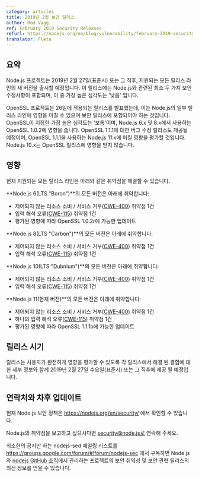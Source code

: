 ```yaml
---
category: articles
title: 2019년 2월 보안 릴리스
author: Rod Vagg
ref: February 2019 Security Releases
refurl: https://nodejs.org/en/blog/vulnerability/february-2019-security-releases
translator: Fleta
---
```


<!--
## Summary

The Node.js project will release new versions of all supported release lines on, or shortly after, Wednesday, February 27th, 2019 UTC. These releases will incorporate at least two security fixes specific to Node.js, the highest severity of which is 'low'.

The OpenSSL project has announced [releases](https://mta.openssl.org/pipermail/openssl-announce/2019-February/000145.html) for the 26th which may impact some release lines of Node.js and require inclusion in our security releases. The highest severity indicated by OpenSSL is ['moderate'](https://www.openssl.org/policies/secpolicy.html#moderate) and impacts OpenSSL 1.0.2 which is used by Node.js 6.x and 8.x. A bug-fix release for OpenSSL 1.1.1 will also be made available and we will assess the impact, if any, on Node.js 11.x which uses this version. Node.js 10.x will not be impacted by the OpenSSL releases.
-->

## 요약 

Node.js 프로젝트는 2019년 2월 27일(표준시) 또는 그 직후, 지원되는 모든 릴리스 라인의 새 버전을 출시할 예정입니다. 이 릴리스에는 Node.js와 관련된 최소 두 가지 보안 수정사항이 포함되며, 이 중 가장 높은 심각도는 '낮음' 입니다. 

OpenSSL 프로젝트는 26일에 적용되는 릴리스를 발표했는데, 이는 Node.js의 일부 릴리스 라인에 영향을 미칠 수 있으며 보안 릴리스에 포함되어야 하는 것입니다. OpenSSL이 지정한 가장 높은 심각도는 '보통'이며, Node.js 6.x 및 8.x에서 사용하는 OpenSSL 1.0.2에 영향을 줍니다. OpenSSL 1.1.1에 대한 버그 수정 릴리스도 제공될 예정이며, OpenSSL 1.1.1을 사용하는 Node.js 11.x에 미칠 영향을 평가할 것입니다. Node.js 10.x는 OpenSSL 릴리스에 영향을 받지 않습니다.

<!--
## Impact

Releases for all actively supported release lines will be made available to fix the following vulnerabilities.

All versions of **Node.js 6 (LTS "Boron")** are vulnerable to:
  * 1 Uncontrolled Resource Consumption / Denial of Service ([CWE-400](https://cwe.mitre.org/data/definitions/400.html)) vulnerability
  * 1 Misinterpretation of Input ([CWE-115](https://cwe.mitre.org/data/definitions/115.html)) vulnerability
  * Possible update to OpenSSL 1.0.2r depending on assessed impact

All versions of **Node.js 8 (LTS "Carbon")** are vulnerable to:
  * 1 Uncontrolled Resource Consumption / Denial of Service ([CWE-400](https://cwe.mitre.org/data/definitions/400.html)) vulnerability
  * 1 Misinterpretation of Input ([CWE-115](https://cwe.mitre.org/data/definitions/115.html)) vulnerability
  * Possible update to OpenSSL 1.0.2r depending on assessed impact

All versions of **Node.js 10 (LTS "Dubnium")** are vulnerable to:
  * 1 Uncontrolled Resource Consumption / Denial of Service ([CWE-400](https://cwe.mitre.org/data/definitions/400.html)) vulnerability
  * 1 Misinterpretation of Input ([CWE-115](https://cwe.mitre.org/data/definitions/115.html)) vulnerability

All versions of **Node.js 11 (Current)** are vulnerable to:
  * 1 Uncontrolled Resource Consumption / Denial of Service ([CWE-400](https://cwe.mitre.org/data/definitions/400.html)) vulnerability
  * 1 Misinterpretation of Input ([CWE-115](https://cwe.mitre.org/data/definitions/115.html)) vulnerability
  * Possible update to OpenSSL 1.1.1b depending on assessed impact
-->

## 영향

현재 지원되는 모든 릴리스 라인은 아래와 같은 취약점을 해결할 수 있습니다.

**Node.js 6(LTS "Boron")**의 모든 버전은 아래에 취약합니다:
  * 제어되지 않는 리소스 소비 / 서비스 거부([CWE-400](https://cwe.mitre.org/data/definitions/400.html)) 취약점 1건
  * 입력 해석 오류([CWE-115](https://cwe.mitre.org/data/definitions/115.html)) 취약점 1건
  * 평가된 영향에 따라 OpenSSL 1.0.2r에 가능한 업데이트

**Node.js 8(LTS "Carbon")**의 모든 버전은 아래에 취약합니다:
  * 제어되지 않는 리소스 소비 / 서비스 거부([CWE-400](https://cwe.mitre.org/data/definitions/400.html)) 취약점 1건
  * 입력 해석 오류([CWE-115](https://cwe.mitre.org/data/definitions/115.html)) 취약점 1건

**Node.js 10(LTS "Dubnium")**의 모든 버전은 아래에 취약합니다:
  * 제어되지 않는 리소스 소비 / 서비스 거부([CWE-400](https://cwe.mitre.org/data/definitions/400.html)) 취약점 1건
  * 입력 해석 오류([CWE-115](https://cwe.mitre.org/data/definitions/115.html)) 취약점 1건

**Node.js 11(현재 버전)**의 모든 버전은 아래에 취약합니다:
  * 제어되지 않는 리소스 소비 / 서비스 거부([CWE-400](https://cwe.mitre.org/data/definitions/400.html)) 취약점 1건
  * 하나의 입력 해석 오류([CWE-115](https://cwe.mitre.org/data/definitions/115.html)) 취약점 1건
  * 평가된 영향에 따라 OpenSSL 1.1.1b에 가능한 업데이트

<!--
## Release timing

Releases will be available at, or shortly after, Wednesday, February 27th, 2019 UTC, along with disclosure of the details for the flaws addressed in each release in order to allow for complete impact assessment by users.
-->

## 릴리스 시기

릴리스는 사용자가 완전하게 영향을 평가할 수 있도록 각 릴리스에서 해결 된 결함에 대한 세부 정보와 함께 2019년 2월 27일 수요일(표준시) 또는 그 직후에 제공 될 예정입니다.

<!--
## Contact and future updates

The current Node.js security policy can be found at https://nodejs.org/en/security/.

Please contact security@nodejs.org if you wish to report a vulnerability in Node.js.

Subscribe to the low-volume announcement-only nodejs-sec mailing list at https://groups.google.com/forum/#!forum/nodejs-sec to stay up to date on security vulnerabilities and security-related releases of Node.js and the projects maintained in the [nodejs GitHub organization](https://github.com/nodejs/).
-->

## 연락처와 차후 업데이트

현재 Node.js 보안 정책은 https://nodejs.org/en/security/ 에서 확인할 수 있습니다.

Node.js의 취약점을 보고하고 싶으시다면 security@node.js로 연락해 주세요.

최소한의 공지만 하는 nodejs-sed 메일링 리스트를 https://groups.google.com/forum/#!forum/nodejs-sec 에서 구독하면 Node.js와 [nodejs GitHub 조직](https://github.com/nodejs/)에서 관리하는 프로젝트의 보안 취약성 및 보안 관련  릴리스의 최신 정보를 얻을 수 있습니다.
